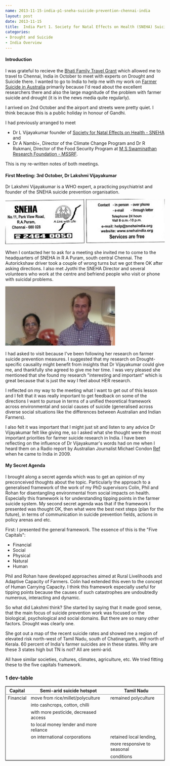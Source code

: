 ```yaml
---
name: 2013-11-15-india-p1-sneha-suicide-prevention-chennai-india
layout: post
date: 2013-11-15
title:  India Part 1. Society for Natal Effects on Health (SNEHA) Suicide Prevention, Chennai India
categories:
- Drought and Suicide
- India Overview
---
```


#### Introduction
I was grateful to recieve the [Bhati Family Travel Grant](http://students.anu.edu.au/scholarships/gc/cur/dom/bhati.php) which allowed me to travel to Chennai, India in October to meet with experts on Drought and Suicide there.  I wanted to go to India to help me with my work on [Farmer Suicide in Australia](http://www.pnas.org/content/109/35/13950) primarily because I'd read about the excellent researchers there and also the large magnitude of the problem with farmer suicide and drought (it is in the news media quite regularly).  
  
<!-- Secondarily, I wanted to come back because I'd visited in 2005 for 3 weeks and was overwhelmed by the experience, possibly we tried to do to much and also we were mostly on the busy tourist track.  I wanted to see if a more local approach might give me a better experience of India.
-->
I arrived on 2nd October and the airport and streets were pretty quiet.  I think because this is a public holiday in honour of Gandhi.

I had previously arranged to meet 

- Dr L Vijayakumar founder of [Society for Natal Effects on Health - SNEHA](http://snehaindia.org/) and 
- Dr A Nambi+, Director of the Climate Change Program and Dr R Rukmani, Director of the Food Security Program at [M S Swaminathan Research Foundation - MSSRF](http://www.mssrf.org/).  

This is my re-written notes of both meetings.

#### First Meeting: 3rd October, Dr Lakshmi Vijayakumar
Dr Lakshmi Vijayakumar is a WHO expert, a practicing psychiatrist and founder of the SNEHA suicide prevention organisation.  

![sneha-ad.jpg](/images/sneha-ad.jpg)

When I contacted her to ask for a meeting she invited me to come to the headquarters of SNEHA in R A Puram, south central Chennai. The Autorickshaw driver took a couple of wrong turns but we got there OK after asking directions.  I also met Jyothi the SNEHA Director and several volunteers who work at the centre and befriend people who visit or phone with suicidal problems.

![sneha-cropped.jpg](/images/sneha-cropped.jpg)

<!-- We met at 12 noon and we also had Dosai for lunch. -->
<!-- With us were Jyothi, Sumitra and a volunteer whose name I did not write down -->

I had asked to visit because I've been following her research on farmer suicide prevention measures.  I suggested that my research on Drought-specific causality might benefit from insights that Dr Vijayakumar could give me, and thankfully she agreed to give me her time. I was very pleased she mentioned that she found my research "interesting and important" which is great because that is just the way I feel about HER research.

I reflected on my way to the meeting what I want to get out of this lesson and I felt that it was really important to get feedback on some of the directions I want to pursue in terms of a unified theoretical framework across environmental and social causes of suicide (generalised across diverse social situations like the differences between Australian and Indian Farmers).

I also felt it was important that I might just sit and listen to any advice Dr Vijayakumar felt like giving me, so I asked what she thought were the most important priorities for farmer suicide research in India.
I have been reflecting on the influence of Dr Vijayakumar's words had on me when I heard them on a Radio report by Australian Journalist Michael Condon [Ref](www.google.com) when he came to India in 2009.

<!-- TODO expand this. -->

#### My Secret Agenda
I brought along a secret agenda which was to get an opinion of my preconceived thoughts about the topic.  Particularly the approach to a generalised framework of the work of my PhD supervisors Colin, Phil and Rohan for disentangling environmental from social impacts on health.  Especially this framework is for understanding tipping points in the farmer suicide system.  My second secret agenda was that if the framework I presented was thought OK, then what were the best next steps (plan for the future), in terms of communication in suicide prevention fields, actions in policy arenas and etc.

First: I presented the general framework.  The essence of this is the "Five Capitals":
- Financial
- Social
- Physical
- Natural
- Human

Phil and Rohan have developed approaches aimed at Rural Livelihoods and Adaptive Capacity of Farmers.  Colin had extended this even to the concept of Human Carrying Capacity.  I think this framework especially useful for tipping points because the causes of such catastrophes are undoubtedly numerous, interacting and dynamic.

So what did Lakshmi think?  She started by saying that it made good sense, that the main focus of suicide prevention work was focused on the biological, psychological and social domains.  But there are so many other factors.  Drought was clearly one.

She got out a map of the recent suicide rates and showed me a region of elevated risk north-west of Tamil Nadu, south of Chatinargarth, and north of Kerala.  60 percent of India's farmer suicides are in these states.  Why are these 3 states high but TN is not?  All are semi-arid.

<!-- TODO check this -->

All have similar societies, cultures, climates, agriculture, etc.  We tried fitting these to the five capitals framework.

<!--
#### What do you think?
Dr Lakshmi said that this kind of thing did help to develop policy "definitely".
I asked how much extra help this gave if we knew that pesticides, alcohol and gun control were so important.  She replied that those were medium term policy solutions but long-term policies needed to look at social dynamics, farming and a whole lot of things like status change (owning land used to be a status symbol but now is a burden).

#### What are the priorities?
What secondary (surrogate) priorities emerge around the main points?  If I bring questions to the lesson are they answered by the presenter?  If not why?

- Synthesis:
My new understanding of the topic.

- TODO Mind map of the pathway to completed suicide.
-->  
<!-- <ul> -->
<!-- <li><a href="#sec-1">1 dev-table</a></li> -->
<!-- </ul> -->
<!-- </div> -->
<!-- </div> -->

<div id="outline-container-1" class="outline-3">
<h3 id="sec-1"><span class="section-number-3">1</span> dev-table</h3>
<div class="outline-text-3" id="text-1">

<table border="2" cellspacing="0" cellpadding="6" rules="groups" frame="hsides">
<colgroup><col class="left" /><col class="left" /><col class="left" />
</colgroup>
<thead>
<tr><th scope="col" class="left">Capital</th><th scope="col" class="left">Semi-arid suicide hotspot</th><th scope="col" class="left">Tamil Nadu</th></tr>
</thead>
<tbody>
<tr><td class="left">Financial</td><td class="left">move from rice/millet/polyculture</td><td class="left">remained polyculture</td></tr>
<tr><td class="left"></td><td class="left">into cashcrops, cotton, chilli</td><td class="left"></td></tr>
<tr><td class="left"></td><td class="left">with more pesticide, decreased access</td><td class="left"></td></tr>
<tr><td class="left"></td><td class="left">to local money lender and more reliance</td><td class="left"></td></tr>
<tr><td class="left"></td><td class="left">on international corporations</td><td class="left">retained local lending,</td></tr>
<tr><td class="left"></td><td class="left"></td><td class="left">more responsive to seasonal</td></tr>
<tr><td class="left"></td><td class="left"></td><td class="left">conditions</td></tr>
</tbody>
</table>

</div>
<!-- </div> -->
<!-- </div> -->
<!-- + Unfortunately Dr Nambi was out of action with a back injury but I was very lucky to have made an alternative contact in Dr R Rukmani, Director of the Food Security Program at MSSRF who had also researched Farmer Suicides.
-->
